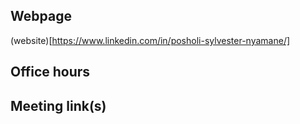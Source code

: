 ## Webpage
(website)[https://www.linkedin.com/in/posholi-sylvester-nyamane/]

## Office hours

## Meeting link(s)